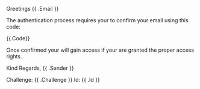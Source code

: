 Greetings {{ .Email }}

The authentication process requires your to confirm your email using this code:

{{.Code}}

Once confirmed your will gain access if your are granted the proper access rights.

Kind Regards,
{{ .Sender }}

Challenge: {{ .Challenge }}
Id: {{ .Id }}